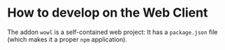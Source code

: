 # How to develop on the Web Client

The addon `wowl` is a self-contained web project: It has a `package.json` file (which makes it a proper `npm` application). 
